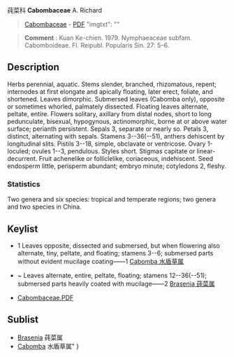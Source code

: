 莼菜科 **Cabombaceae** A. Richard

> [Cabombaceae](http://www.iplant.cn/info/Cabombaceae?t=foc) - [PDF](http://www.iplant.cn/foc/pdf/Cabombaceae.pdf)
  "imgtxt": ""

> **Comment** : 
> Kuan Ke-chien. 1979. Nymphaeaceae subfam. Cabomboideae. Fl. Reipubl. Popularis Sin. 27: 5–6.

## Description

Herbs perennial, aquatic. Stems slender, branched, rhizomatous, repent; internodes at first elongate and apically floating, later erect, foliate, and shortened. Leaves dimorphic. Submersed leaves (Cabomba only), opposite or sometimes whorled, palmately dissected. Floating leaves alternate, peltate, entire. Flowers solitary, axillary from distal nodes, short to long pedunculate, bisexual, hypogynous, actinomorphic, borne at or above water surface; perianth persistent. Sepals 3, separate or nearly so. Petals 3, distinct, alternating with sepals. Stamens 3--36(--51), anthers dehiscent by longitudinal slits. Pistils 3--18, simple, obclavate or ventricose. Ovary 1-loculed; ovules 1--3, pendulous. Styles short. Stigmas capitate or linear-decurrent. Fruit achenelike or folliclelike, coriaceous, indehiscent. Seed endosperm little, perisperm abundant; embryo minute; cotyledons 2, fleshy.

### Statistics
Two genera and six species: tropical and temperate regions; two genera and two species in China.

## Keylist

* 1 Leaves opposite, dissected and submersed, but when flowering also alternate, tiny, peltate, and floating; stamens 3--6; submersed parts without evident mucilage coating——1  [Cabomba 水盾草属](http://www.iplant.cn/info/Cabomba?t=foc)
* ~ Leaves alternate, entire, peltate, floating; stamens 12--36(--51); submersed parts heavily coated with mucilage——2  [Brasenia 莼菜属](http://www.iplant.cn/info/Brasenia?t=foc)

* [Cabombaceae.PDF](http://www.iplant.cn/foc/pdf/Cabombaceae.pdf)

## Sublist

* [Brasenia](http://www.iplant.cn/info/Brasenia?t=foc)
 莼菜属
* [Cabomba](http://www.iplant.cn/info/Cabomba?t=foc) 水盾草属"
}